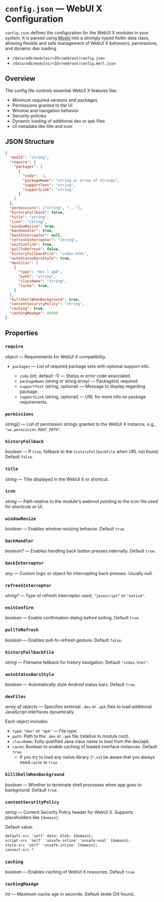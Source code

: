 # `config.json` — WebUI X Configuration

`config.json` defines the configuration for the WebUI X modules in your system. It is parsed using [Moshi](https://github.com/square/moshi) into a strongly-typed Kotlin data class, allowing flexible and safe management of WebUI X behaviors, permissions, and dynamic dex loading.

- `/data/adb/modules/<ID>/webroot/config.json`
- `/data/adb/modules/<ID>/webroot/config.mmrl.json`

## Overview

The config file controls essential WebUI X features like:

- Minimum required versions and packages
- Permissions granted to the UI
- Window and navigation behavior
- Security policies
- Dynamic loading of additional dex or apk files
- UI metadata like title and icon

## JSON Structure

```json
{
  "modId": "string",
  "require": {
    "packages": [
      {
        "code": -1,
        "packageName": "string or array of strings",
        "supportText": "string",
        "supportLink": "string"
      }
    ]
  },
  "permissions": ["string", "..."],
  "historyFallback": false,
  "title": "string",
  "icon": "string",
  "windowResize": true,
  "backHandler": true,
  "backInterceptor": null,
  "refreshInterceptor": "string",
  "exitConfirm": true,
  "pullToRefresh": false,
  "historyFallbackFile": "index.html",
  "autoStatusBarsStyle": true,
  "dexFiles": [
    {
      "type": "dex | apk",
      "path": "string",
      "className": "string",
      "cache": true,
    }
  ],
  "killShellWhenBackground": true,
  "contentSecurityPolicy": "string",
  "caching": true,
  "cachingMaxAge": 86400
}
```

## Properties

### `require`

_object_ — Requirements for WebUI X compatibility.

- `packages` — List of required package sets with optional support info.

  - `code` (int, default -1) — Status or error code associated.
  - `packageName` (string or string array) — Package(s) required.
  - `supportText` (string, optional) — Message to display regarding package.
  - `supportLink` (string, optional) — URL for more info on package requirements.

### `permissions`

_string\[]_ — List of permission strings granted to the WebUI X instance, e.g., `"wx.permission.ROOT_PATH"`.

### `historyFallback`

_boolean_ — If `true`, fallback to the `historyFallbackFile` when URL not found. Default `false`.

### `title`

_string_ — Title displayed in the WebUI X or shortcut.

### `icon`

_string_ — Path relative to the module's webroot pointing to the icon file used for shortcuts or UI.

### `windowResize`

_boolean_ — Enables window resizing behavior. Default `true`.

### `backHandler`

_boolean?_ — Enables handling back button presses internally. Default `true`.

### `backInterceptor`

_any_ — Custom logic or object for intercepting back presses. Usually null.

### `refreshInterceptor`

_string?_ — Type of refresh interceptor used; `"javascript"` or `"native"`.

### `exitConfirm`

_boolean_ — Enable confirmation dialog before exiting. Default `true`.

### `pullToRefresh`

_boolean_ — Enables pull-to-refresh gesture. Default `false`.

### `historyFallbackFile`

_string_ — Filename fallback for history navigation. Default `"index.html"`.

### `autoStatusBarsStyle`

_boolean_ — Automatically style Android status bars. Default `true`.

### `dexFiles` <Badge type="danger" text="Since v53"/> <Badge type="warning" text="Stable on v108"/>

_array of objects_ — Specifies external `.dex` or `.apk` files to load additional JavaScript interfaces dynamically.

Each object includes:

- `type`: `"dex"` or `"apk"` — File type.
- `path`: Path to the `.dex` or `.apk` file (relative to module root).
- `className`: Fully qualified Java class name to load from the dex/apk.
- `cache`: Boolean to enable caching of loaded interface instances. Default `true`.
  - If you try to load any native library (`*.so`) be aware that you always need `cache` to `true`

### `killShellWhenBackground` <Badge type="warning" text="Since v96"/>

_boolean_ — Whether to terminate shell processes when app goes to background. Default `true`.

### `contentSecurityPolicy` <Badge type="warning" text="Since v181"/>

_string_ — Content Security Policy header for WebUI X. Supports placeholders like `{domain}`.

Default value:

```txt
default-src 'self' data: blob: {domain};
script-src 'self' 'unsafe-inline' 'unsafe-eval' {domain};
style-src 'self' 'unsafe-inline' {domain};
connect-src *
```

### `caching` <Badge type="warning" text="Since v181"/>

_boolean_ — Enables caching of WebUI X resources. Default `true`.

### `cachingMaxAge` <Badge type="warning" text="Since v181"/>

_int_ — Maximum cache age in seconds. Default `86400` (24 hours).
